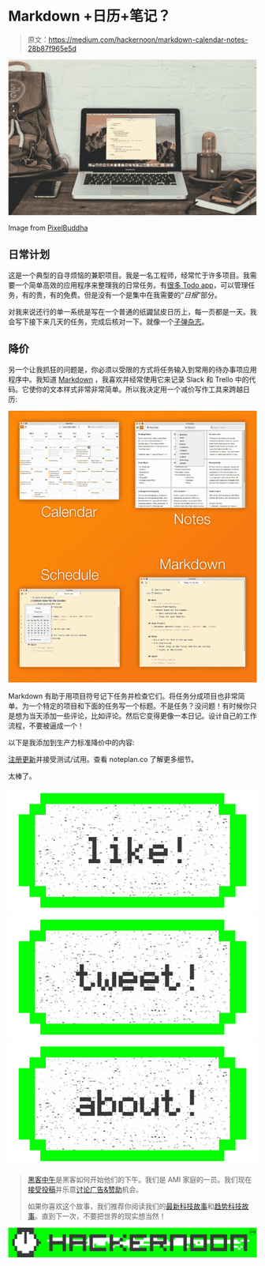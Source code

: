 # Markdown +日历+笔记？

> 原文：<https://medium.com/hackernoon/markdown-calendar-notes-28b87f965e5d>

![](img/bb98ff10a7e67718d57d862a20a3837a.png)

Image from [PixelBuddha](https://pixelbuddha.net)

## 日常计划

这是一个典型的自寻烦恼的兼职项目。我是一名工程师，经常忙于许多项目。我需要一个简单高效的应用程序来整理我的日常任务。有[很多 Todo app](https://www.process.st/checklist-app/)，可以管理任务，有的贵，有的免费。但是没有一个是集中在我需要的“*日报*”部分。

对我来说还行的单一系统是写在一个普通的纸鼹鼠皮日历上，每一页都是一天。我会写下接下来几天的任务，完成后核对一下。就像一个[子弹杂志](http://bulletjournal.com)。

## 降价

另一个让我抓狂的问题是，你必须以受限的方式将任务输入到常用的待办事项应用程序中。我知道 [Markdown](https://en.wikipedia.org/wiki/Markdown) ，我喜欢并经常使用它来记录 Slack 和 Trello 中的代码。它使你的文本样式非常非常简单。所以我决定用一个减价写作工具来跨越日历:

![](img/08efd9a7d038283de0384b7f4c093bb3.png)

Markdown 有助于用项目符号记下任务并检查它们。将任务分成项目也非常简单。为一个特定的项目和下面的任务写一个标题。不是任务？没问题！有时候你只是想为当天添加一些评论，比如评论。然后它变得更像一本日记。设计自己的工作流程，不要被逼成一个！

以下是我添加到生产力标准降价中的内容:

[注册更新](http://eepurl.com/bVDiwT)并接受测试/试用。查看 noteplan.co 了解更多细节。

太棒了。

[![](img/50ef4044ecd4e250b5d50f368b775d38.png)](http://bit.ly/HackernoonFB)[![](img/979d9a46439d5aebbdcdca574e21dc81.png)](https://goo.gl/k7XYbx)[![](img/2930ba6bd2c12218fdbbf7e02c8746ff.png)](https://goo.gl/4ofytp)

> [黑客中午](http://bit.ly/Hackernoon)是黑客如何开始他们的下午。我们是 AMI 家庭的一员。我们现在[接受投稿](http://bit.ly/hackernoonsubmission)并乐意[讨论广告&赞助](mailto:partners@amipublications.com)机会。
> 
> 如果你喜欢这个故事，我们推荐你阅读我们的[最新科技故事](http://bit.ly/hackernoonlatestt)和[趋势科技故事](https://hackernoon.com/trending)。直到下一次，不要把世界的现实想当然！

[![](img/be0ca55ba73a573dce11effb2ee80d56.png)](https://goo.gl/Ahtev1)